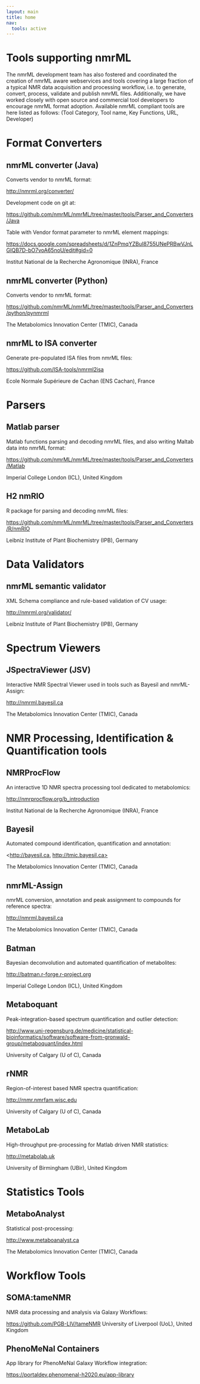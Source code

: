 ```yaml
---
layout: main
title: home
nav:
  tools: active
---
```


# Tools supporting nmrML

The nmrML development team has also fostered and coordinated the creation of nmrML aware webservices and tools covering a large fraction of a typical NMR data acquisition and processing workflow, i.e. to generate, convert, process, validate and publish nmrML files. Additionally, we have worked closely with open source and commercial tool developers to encourage nmrML format adoption. Available nmrML compliant tools are here listed as follows:
(Tool Category, Tool name, Key Functions, URL, Developer)


# Format Converters

## nmrML converter (Java)
Converts vendor to nmrML format:

<http://nmrml.org/converter/>

Development code on git at:

<https://github.com/nmrML/nmrML/tree/master/tools/Parser_and_Converters/Java>

Table with Vendor format parameter to nmrML element mappings:

<https://docs.google.com/spreadsheets/d/1ZnPmqYZBuI8755UNePRBwVJnLGIQB7D-bO7voA65noU/edit#gid=0>


Institut National de la Recherche Agronomique (INRA), France

## nmrML converter (Python)
Converts vendor to nmrML format:

<https://github.com/nmrML/nmrML/tree/master/tools/Parser_and_Converters/python/pynmrml>

The Metabolomics Innovation Center (TMIC), Canada

## nmrML to ISA converter
Generate pre-populated ISA files from nmrML files:

<https://github.com/ISA-tools/nmrml2isa>

Ecole Normale Supérieure de Cachan (ENS Cachan), France


# Parsers

## Matlab parser
Matlab functions parsing and decoding nmrML files, and also writing Maltab data into nmrML format:

<https://github.com/nmrML/nmrML/tree/master/tools/Parser_and_Converters/Matlab>

Imperial College London (ICL), United Kingdom

## H2 nmRIO
R package for parsing and decoding nmrML files:

<https://github.com/nmrML/nmrML/tree/master/tools/Parser_and_Converters/R/nmRIO>

Leibniz Institute of Plant Biochemistry (IPB), Germany

# Data Validators

## nmrML semantic validator
XML Schema compliance and rule-based validation of CV usage:

<http://nmrml.org/validator/>

Leibniz Institute of Plant Biochemistry (IPB), Germany

# Spectrum Viewers

## JSpectraViewer (JSV)
Interactive NMR Spectral Viewer used in tools such as Bayesil and nmrML-Assign:

<http://nmrml.bayesil.ca>

The Metabolomics Innovation Center (TMIC), Canada

# NMR Processing, Identification & Quantification tools

## NMRProcFlow
An interactive 1D NMR spectra processing tool dedicated to metabolomics:

<http://nmrprocflow.org/b_introduction>

Institut National de la Recherche Agronomique (INRA), France

## Bayesil
Automated compound identification, quantification and annotation:

<http://bayesil.ca, http://tmic.bayesil.ca>

The Metabolomics Innovation Center (TMIC), Canada

## nmrML-Assign
nmrML conversion, annotation and peak assignment to compounds for reference spectra:

<http://nmrml.bayesil.ca>

The Metabolomics Innovation Center (TMIC), Canada

## Batman
Bayesian deconvolution and automated quantification of metabolites:

<http://batman.r-forge.r-project.org>

Imperial College London (ICL), United Kingdom

## Metaboquant
Peak-integration-based spectrum quantification and outlier detection:

<http://www.uni-regensburg.de/medicine/statistical-bioinformatics/software/software-from-gronwald-group/metaboquant/index.html>

University of Calgary (U of C), Canada

## rNMR
Region-of-interest based NMR spectra quantification:

<http://rnmr.nmrfam.wisc.edu>

University of Calgary (U of C), Canada

## MetaboLab
High-throughput pre-processing for Matlab driven NMR statistics:

<http://metabolab.uk>

University of Birmingham (UBir), United Kingdom

# Statistics Tools

## MetaboAnalyst
Statistical post-processing:

<http://www.metaboanalyst.ca>

The Metabolomics Innovation Center (TMIC), Canada

# Workflow Tools

## SOMA:tameNMR

NMR data processing and analysis via Galaxy Workflows:

<https://github.com/PGB-LIV/tameNMR>
University of Liverpool (UoL), United Kingdom

## PhenoMeNal Containers
App library for PhenoMeNal Galaxy Workflow integration:

<https://portaldev.phenomenal-h2020.eu/app-library>


